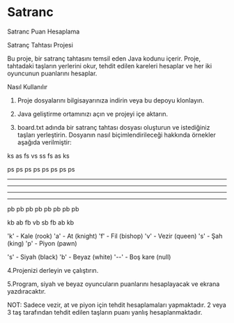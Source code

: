 # Satranc
 Satranc Puan Hesaplama

Satranç Tahtası Projesi

Bu proje, bir satranç tahtasını temsil eden Java kodunu içerir. Proje, tahtadaki taşların yerlerini okur, tehdit edilen kareleri hesaplar ve her iki oyuncunun puanlarını hesaplar.

Nasıl Kullanılır

1. Proje dosyalarını bilgisayarınıza indirin veya bu depoyu klonlayın.

2. Java geliştirme ortamınızı açın ve projeyi içe aktarın.

3. board.txt adında bir satranç tahtası dosyası oluşturun ve istediğiniz taşları yerleştirin. Dosyanın nasıl biçimlendirileceği hakkında örnekler aşağıda verilmiştir:


ks as fs vs ss fs as ks

ps ps ps ps ps ps ps ps
-- -- -- -- -- -- -- --
-- -- -- -- -- -- -- --
-- -- -- -- -- -- -- --
-- -- -- -- -- -- -- --
pb pb pb pb pb pb pb pb

kb ab fb vb sb fb ab kb

'k' - Kale (rook)
'a' - At (knight)
'f' - Fil (bishop)
'v' - Vezir (queen)
's' - Şah (king)
'p' - Piyon (pawn)

's' - Siyah (black)
'b' - Beyaz (white)
'--' - Boş kare (null)

4.Projenizi derleyin ve çalıştırın.

5.Program, siyah ve beyaz oyuncuların puanlarını hesaplayacak ve ekrana yazdıracaktır.

NOT: Sadece vezir, at ve piyon için tehdit hesaplamaları yapmaktadır. 2 veya 3 taş tarafından tehdit edilen taşların puanı yanlış hesaplanmaktadır.
